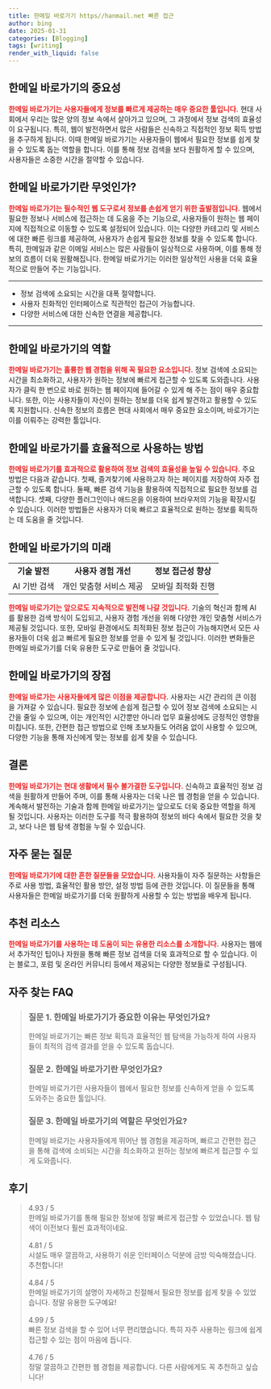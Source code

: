 ```yaml
---
title: 한메일 바로가기 https//hanmail.net 빠른 접근
author: bing
date: 2025-01-31
categories: [Blogging]
tags: [writing]
render_with_liquid: false
---
```



<h2 id='한메일_바로가기의_중요성'>한메일 바로가기의 중요성</h2>

<p><b><span style="color: #ee2323;">한메일 바로가기는 사용자들에게 정보를 빠르게 제공하는 매우 중요한 툴입니다.</span></b> 현대 사회에서 우리는 많은 양의 정보 속에서 살아가고 있으며, 그 과정에서 정보 검색의 효율성이 요구됩니다. 특히, 웹이 발전하면서 많은 사람들은 신속하고 직접적인 정보 획득 방법을 추구하게 됩니다. 이때 한메일 바로가기는 사용자들이 웹에서 필요한 정보를 쉽게 찾을 수 있도록 돕는 역할을 합니다. 이를 통해 정보 검색을 보다 원활하게 할 수 있으며, 사용자들은 소중한 시간을 절약할 수 있습니다.</p>

<h2 id='한메일_바로가기란_무엇인가'>한메일 바로가기란 무엇인가?</h2>

<p><b><span style="color: #ee2323;">한메일 바로가기는 필수적인 웹 도구로서 정보를 손쉽게 얻기 위한 출발점입니다.</span></b> 웹에서 필요한 정보나 서비스에 접근하는 데 도움을 주는 기능으로, 사용자들이 원하는 웹 페이지에 직접적으로 이동할 수 있도록 설정되어 있습니다. 이는 다양한 카테고리 및 서비스에 대한 빠른 링크를 제공하여, 사용자가 손쉽게 필요한 정보를 찾을 수 있도록 합니다. 특히, 한메일과 같은 이메일 서비스는 많은 사람들이 일상적으로 사용하며, 이를 통해 정보의 흐름이 더욱 원활해집니다. 한메일 바로가기는 이러한 일상적인 사용을 더욱 효율적으로 만들어 주는 기능입니다.</p>

<hr />

<ul>
    <li>정보 검색에 소요되는 시간을 대폭 절약합니다.</li>
    <li>사용자 친화적인 인터페이스로 직관적인 접근이 가능합니다.</li>
    <li>다양한 서비스에 대한 신속한 연결을 제공합니다.</li>
</ul>

<hr />

<h2 id='한메일_바로가기의_역할'>한메일 바로가기의 역할</h2>

<p><b><span style="color: #ee2323;">한메일 바로가기는 훌륭한 웹 경험을 위해 꼭 필요한 요소입니다.</span></b> 정보 검색에 소요되는 시간을 최소화하고, 사용자가 원하는 정보에 빠르게 접근할 수 있도록 도와줍니다. 사용자가 클릭 한 번으로 바로 원하는 웹 페이지에 들어갈 수 있게 해 주는 점이 매우 중요합니다. 또한, 이는 사용자들이 자신이 원하는 정보를 더욱 쉽게 발견하고 활용할 수 있도록 지원합니다. 신속한 정보의 흐름은 현대 사회에서 매우 중요한 요소이며, 바로가기는 이를 이뤄주는 강력한 툴입니다.</p>

<h2 id='한메일_바로가기를_효율적으로_사용하는_방법'>한메일 바로가기를 효율적으로 사용하는 방법</h2>

<p><b><span style="color: #ee2323;">한메일 바로가기를 효과적으로 활용하여 정보 검색의 효율성을 높일 수 있습니다.</span></b> 
주요 방법은 다음과 같습니다. 첫째, 즐겨찾기에 사용하고자 하는 페이지를 저장하여 자주 접근할 수 있도록 합니다. 둘째, 빠른 검색 기능을 활용하여 직접적으로 필요한 정보를 검색합니다. 셋째, 다양한 플러그인이나 애드온을 이용하여 브라우저의 기능을 확장시킬 수 있습니다. 이러한 방법들은 사용자가 더욱 빠르고 효율적으로 원하는 정보를 획득하는 데 도움을 줄 것입니다.</p>

<h2 id='한메일_바로가기의_미래'>한메일 바로가기의 미래</h2>

<table>
    <tr>
        <td style="text-align: center; height: 17px;"><b>기술 발전</b></td>
        <td style="text-align: center; height: 17px;"><b>사용자 경험 개선</b></td>
        <td style="text-align: center; height: 17px;"><b>정보 접근성 향상</b></td>
    </tr>
    <tr>
        <td style="text-align: center; height: 17px;">AI 기반 검색</td>
        <td style="text-align: center; height: 17px;">개인 맞춤형 서비스 제공</td>
        <td style="text-align: center; height: 17px;">모바일 최적화 진행</td>
    </tr>
</table>

<p><b><span style="color: #ee2323;">한메일 바로가기는 앞으로도 지속적으로 발전해 나갈 것입니다.</span></b> 기술의 혁신과 함께 AI를 활용한 검색 방식이 도입되고, 사용자 경험 개선을 위해 다양한 개인 맞춤형 서비스가 제공될 것입니다. 또한, 모바일 환경에서도 최적화된 정보 접근이 가능해지면서 모든 사용자들이 더욱 쉽고 빠르게 필요한 정보를 얻을 수 있게 될 것입니다. 이러한 변화들은 한메일 바로가기를 더욱 유용한 도구로 만들어 줄 것입니다.</p>

<h2 id='한메일_바로가기의_장점'>한메일 바로가기의 장점</h2>

<p><b><span style="color: #ee2323;">한메일 바로가는 사용자들에게 많은 이점을 제공합니다.</span></b> 사용자는 시간 관리의 큰 이점을 가져갈 수 있습니다. 필요한 정보에 손쉽게 접근할 수 있어 정보 검색에 소요되는 시간을 줄일 수 있으며, 이는 개인적인 시간뿐만 아니라 업무 효율성에도 긍정적인 영향을 미칩니다. 또한, 간편한 접근 방법으로 인해 초보자들도 어려움 없이 사용할 수 있으며, 다양한 기능을 통해 자신에게 맞는 정보를 쉽게 찾을 수 있습니다.</p>

<h2 id='결론'>결론</h2>

<p><b><span style="color: #ee2323;">한메일 바로가기는 현대 생활에서 필수 불가결한 도구입니다.</span></b> 신속하고 효율적인 정보 검색을 원활하게 만들어 주며, 이를 통해 사용자는 더욱 나은 웹 경험을 얻을 수 있습니다. 계속해서 발전하는 기술과 함께 한메일 바로가기는 앞으로도 더욱 중요한 역할을 하게 될 것입니다. 사용자는 이러한 도구를 적극 활용하여 정보의 바다 속에서 필요한 것을 찾고, 보다 나은 웹 탐색 경험을 누릴 수 있습니다.</p>

<h2 id='자주_묻는_질문'>자주 묻는 질문</h2>

<p><b><span style="color: #ee2323;">한메일 바로가기에 대한 흔한 질문들을 모았습니다.</span></b> 사용자들이 자주 질문하는 사항들은 주로 사용 방법, 효율적인 활용 방안, 설정 방법 등에 관한 것입니다. 이 질문들을 통해 사용자들은 한메일 바로가기를 더욱 원활하게 사용할 수 있는 방법을 배우게 됩니다.</p>

<h2 id='추천_리소스'>추천 리소스</h2>

<p><b><span style="color: #ee2323;">한메일 바로가기를 사용하는 데 도움이 되는 유용한 리소스를 소개합니다.</span></b> 사용자는 웹에서 추가적인 팁이나 자원을 통해 빠른 정보 검색을 더욱 효과적으로 할 수 있습니다. 이는 블로그, 포럼 및 온라인 커뮤니티 등에서 제공되는 다양한 정보들로 구성됩니다.</p>


<h2 id='자주_찾는_FAQ'>자주 찾는 FAQ</h2>
<div itemscope="" itemtype="https://schema.org/FAQPage"> 
<blockquote> 
<div itemscope="" itemprop="mainEntity" itemtype="https://schema.org/Question"> 
<h3 itemprop="name">질문 1. 한메일 바로가기가 중요한 이유는 무엇인가요?</h3> 
<div itemscope="" itemprop="acceptedAnswer" itemtype="https://schema.org/Answer"> 
<span itemprop="text"> 
<p>한메일 바로가기는 빠른 정보 획득과 효율적인 웹 탐색을 가능하게 하여 사용자들이 최적의 검색 결과를 얻을 수 있도록 돕습니다.</p> 
</span> 
</div> 
</div> 

<div itemscope="" itemprop="mainEntity" itemtype="https://schema.org/Question"> 
<h3 itemprop="name">질문 2. 한메일 바로가기란 무엇인가요?</h3> 
<div itemscope="" itemprop="acceptedAnswer" itemtype="https://schema.org/Answer"> 
<span itemprop="text"> 
<p>한메일 바로가기란 사용자들이 웹에서 필요한 정보를 신속하게 얻을 수 있도록 도와주는 중요한 툴입니다.</p> 
</span> 
</div> 
</div> 

<div itemscope="" itemprop="mainEntity" itemtype="https://schema.org/Question"> 
<h3 itemprop="name">질문 3. 한메일 바로가기의 역할은 무엇인가요?</h3> 
<div itemscope="" itemprop="acceptedAnswer" itemtype="https://schema.org/Answer"> 
<span itemprop="text"> 
<p>한메일 바로가는 사용자들에게 뛰어난 웹 경험을 제공하며, 빠르고 간편한 접근을 통해 검색에 소비되는 시간을 최소화하고 원하는 정보에 빠르게 접근할 수 있게 도와줍니다.</p> 
</span> 
</div> 
</div> 
</blockquote> 
</div>
<h2 id='후기'>후기</h2>
<div itemscope itemtype="https://schema.org/Product">
  <blockquote>
  <div itemprop="review" itemscope itemtype="https://schema.org/Review">
      <div itemprop="reviewRating" itemscope itemtype="https://schema.org/Rating"> <span itemprop="ratingValue">4.93</span> / <span itemprop="bestRating">5</span> </div>
      <span itemprop="reviewBody">한메일 바로가기를 통해 필요한 정보에 정말 빠르게 접근할 수 있었습니다. 웹 탐색이 이전보다 훨씬 효과적이네요.</span>
  </div>
  <br>
  <div itemprop="review" itemscope itemtype="https://schema.org/Review">
      <div itemprop="reviewRating" itemscope itemtype="https://schema.org/Rating"> <span itemprop="ratingValue">4.81</span> / <span itemprop="bestRating">5</span> </div>
      <span itemprop="reviewBody">시설도 매우 깔끔하고, 사용하기 쉬운 인터페이스 덕분에 금방 익숙해졌습니다. 추천합니다!</span>
  </div>
  <br>
  <div itemprop="review" itemscope itemtype="https://schema.org/Review">
      <div itemprop="reviewRating" itemscope itemtype="https://schema.org/Rating"> <span itemprop="ratingValue">4.84</span> / <span itemprop="bestRating">5</span> </div>
      <span itemprop="reviewBody">한메일 바로가기의 설명이 자세하고 친절해서 필요한 정보를 쉽게 찾을 수 있었습니다. 정말 유용한 도구예요!</span>
  </div>
  <br>
  <div itemprop="review" itemscope itemtype="https://schema.org/Review">
      <div itemprop="reviewRating" itemscope itemtype="https://schema.org/Rating"> <span itemprop="ratingValue">4.99</span> / <span itemprop="bestRating">5</span> </div>
      <span itemprop="reviewBody">빠른 정보 검색을 할 수 있어 너무 편리했습니다. 특히 자주 사용하는 링크에 쉽게 접근할 수 있는 점이 마음에 듭니다.</span>
  </div>
  <br>
  <div itemprop="review" itemscope itemtype="https://schema.org/Review">
      <div itemprop="reviewRating" itemscope itemtype="https://schema.org/Rating"> <span itemprop="ratingValue">4.76</span> / <span itemprop="bestRating">5</span> </div>
      <span itemprop="reviewBody">정말 깔끔하고 간편한 웹 경험을 제공합니다. 다른 사람에게도 꼭 추천하고 싶습니다!</span>
  </div>
  </blockquote>
</div>
